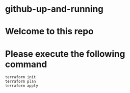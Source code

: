 # github-up-and-running
# Welcome to this repo
# Please execute the following command 
```
terraform init 
terraform plan 
terraform apply
```